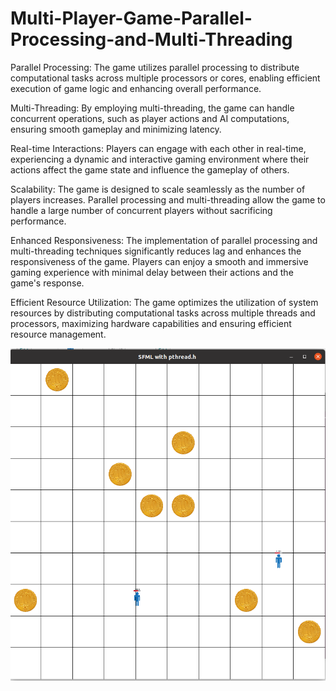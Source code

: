 # Multi-Player-Game-Parallel-Processing-and-Multi-Threading

<p>
  
Parallel Processing: The game utilizes parallel processing to distribute computational tasks across multiple processors or cores, enabling efficient execution of game logic and enhancing overall performance.

Multi-Threading: By employing multi-threading, the game can handle concurrent operations, such as player actions and AI computations, ensuring smooth gameplay and minimizing latency.

Real-time Interactions: Players can engage with each other in real-time, experiencing a dynamic and interactive gaming environment where their actions affect the game state and influence the gameplay of others.

Scalability: The game is designed to scale seamlessly as the number of players increases. Parallel processing and multi-threading allow the game to handle a large number of concurrent players without sacrificing performance.

Enhanced Responsiveness: The implementation of parallel processing and multi-threading techniques significantly reduces lag and enhances the responsiveness of the game. Players can enjoy a smooth and immersive gaming experience with minimal delay between their actions and the game's response.

Efficient Resource Utilization: The game optimizes the utilization of system resources by distributing computational tasks across multiple threads and processors, maximizing hardware capabilities and ensuring efficient resource management.
  </p>
  <img src ="SFML_GAME_MANUAL_PTHREAD.H.png"/>
